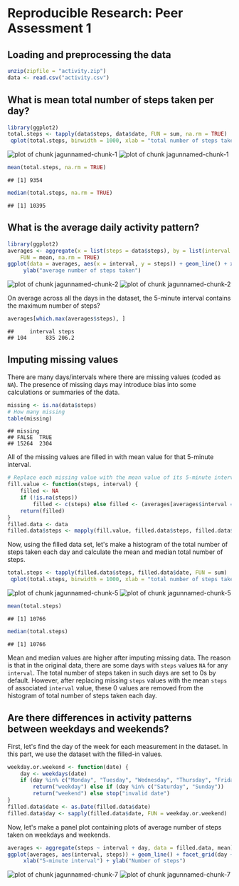 # Reproducible Research: Peer Assessment 1
## Loading and preprocessing the data
```r
unzip(zipfile = "activity.zip")
data <- read.csv("activity.csv")
```
## What is mean total number of steps taken per day?
```r
library(ggplot2)
total.steps <- tapply(data$steps, data$date, FUN = sum, na.rm = TRUE)
 qplot(total.steps, binwidth = 1000, xlab = "total number of steps taken each day")
 ```

 ![plot of chunk jagunnamed-chunk-1](https://github.com/JAgOneill/coursera-reproducible-research-peer-assessment1/blob/master/%20jagunnamed-chunk-1.png) 
 ![plot of chunk jagunnamed-chunk-1](https://github.com/JAgOneill/coursera-reproducible-research-peer-assessment1/blob/master/figures/%20jagunnamed-chunk-1.png) 

 ```r
 mean(total.steps, na.rm = TRUE)
```
```
## [1] 9354
```
```r
median(total.steps, na.rm = TRUE)
```
```
## [1] 10395
```
## What is the average daily activity pattern?
```r
library(ggplot2)
averages <- aggregate(x = list(steps = data$steps), by = list(interval = data$interval), 
    FUN = mean, na.rm = TRUE)
ggplot(data = averages, aes(x = interval, y = steps)) + geom_line() + xlab("5-minute interval") + 
     ylab("average number of steps taken")
 ```

 ![plot of chunk jagunnamed-chunk-2](https://github.com/JAgOneill/coursera-reproducible-research-peer-assessment1/blob/master/jagunnamed-chunk-2.png) 
 ![plot of chunk jagunnamed-chunk-2](https://github.com/JAgOneill/coursera-reproducible-research-peer-assessment1/blob/master/figures/jagunnamed-chunk-2.png) 


 On average across all the days in the dataset, the 5-minute interval contains
the maximum number of steps?
```r
averages[which.max(averages$steps), ]
```
```
##     interval steps
## 104      835 206.2
```
## Imputing missing values
There are many days/intervals where there are missing values (coded as `NA`). The presence of missing days may introduce bias into some calculations or summaries of the data.
```r
missing <- is.na(data$steps)
# How many missing
table(missing)
```
```
## missing
## FALSE  TRUE 
## 15264  2304
```
All of the missing values are filled in with mean value for that 5-minute
interval.
```r
# Replace each missing value with the mean value of its 5-minute interval
fill.value <- function(steps, interval) {
    filled <- NA
    if (!is.na(steps)) 
        filled <- c(steps) else filled <- (averages[averages$interval == interval, "steps"])
    return(filled)
}
filled.data <- data
filled.data$steps <- mapply(fill.value, filled.data$steps, filled.data$interval)
```
Now, using the filled data set, let's make a histogram of the total number of steps taken each day and calculate the mean and median total number of steps.
```r
total.steps <- tapply(filled.data$steps, filled.data$date, FUN = sum)
 qplot(total.steps, binwidth = 1000, xlab = "total number of steps taken each day")
 ```

 ![plot of chunk jagunnamed-chunk-5](https://github.com/JAgOneill/coursera-reproducible-research-peer-assessment1/blob/master/jagunnamed-chunk-5.png) 
 ![plot of chunk jagunnamed-chunk-5](https://github.com/JAgOneill/coursera-reproducible-research-peer-assessment1/blob/master/figures/jagunnamed-chunk-5.png) 

 ```r
 mean(total.steps)
```
```
## [1] 10766
```
```r
median(total.steps)
```
```
## [1] 10766
```
Mean and median values are higher after imputing missing data. The reason is
that in the original data, there are some days with `steps` values `NA` for 
any `interval`. The total number of steps taken in such days are set to 0s by
default. However, after replacing missing `steps` values with the mean `steps`
of associated `interval` value, these 0 values are removed from the histogram
of total number of steps taken each day.
## Are there differences in activity patterns between weekdays and weekends?
First, let's find the day of the week for each measurement in the dataset. In
this part, we use the dataset with the filled-in values.
```r
weekday.or.weekend <- function(date) {
    day <- weekdays(date)
    if (day %in% c("Monday", "Tuesday", "Wednesday", "Thursday", "Friday")) 
        return("weekday") else if (day %in% c("Saturday", "Sunday")) 
        return("weekend") else stop("invalid date")
}
filled.data$date <- as.Date(filled.data$date)
filled.data$day <- sapply(filled.data$date, FUN = weekday.or.weekend)
```
Now, let's make a panel plot containing plots of average number of steps taken
on weekdays and weekends.
```r
averages <- aggregate(steps ~ interval + day, data = filled.data, mean)
ggplot(averages, aes(interval, steps)) + geom_line() + facet_grid(day ~ .) + 
     xlab("5-minute interval") + ylab("Number of steps")
 ```

 ![plot of chunk jagunnamed-chunk-7](https://github.com/JAgOneill/coursera-reproducible-research-peer-assessment1/blob/master/jagunnamed-chunk-7.png) 
 ![plot of chunk jagunnamed-chunk-7](https://github.com/JAgOneill/coursera-reproducible-research-peer-assessment1/blob/master/figures/jagunnamed-chunk-7.png) 
